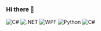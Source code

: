 ### Hi there 👋

<!--
**a-sadilov/a-sadilov** is a ✨ _special_ ✨ repository because its `README.md` (this file) appears on your GitHub profile.

Here are some ideas to get you started:

- 🔭 I’m currently working on ...
- 🌱 I’m currently learning ...
- 👯 I’m looking to collaborate on ...
- 🤔 I’m looking for help with ...
- 💬 Ask me about ...
- 📫 How to reach me: ...
- 😄 Pronouns: ...
- ⚡ Fun fact: ...
-->


![C#](https://img.shields.io/badge/csharp-purple?logo=csharp&logoColor=white&style=for-the-badge)
![.NET](https://img.shields.io/badge/.net-blue?logo=.net&logoColor=white&style=for-the-badge)
![WPF](https://img.shields.io/badge/wpf-lightblue?logo=wpf&logoColor=lightblue&style=for-the-badge)
![Python](https://img.shields.io/badge/python-yellow?logo=python&style=for-the-badge)
![C#](https://img.shields.io/badge/-C#-090909?style=for-the-badge%logo=https://simpleicons.org/?#512BD4&logoColor=6296CC)
